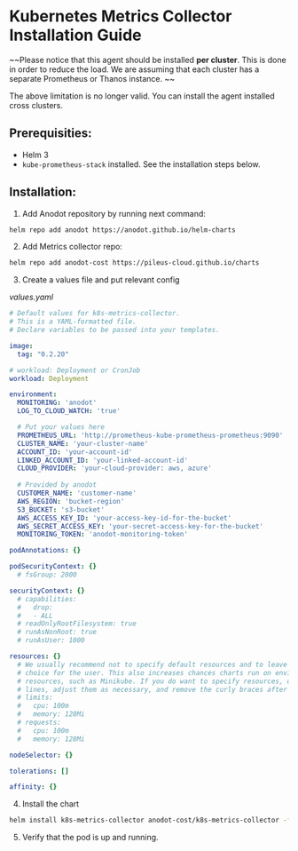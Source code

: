 # Kubernetes Metrics Collector Installation Guide

~~Please notice that this agent should be installed **per cluster**. This is done in order to reduce the load. We are assuming that each cluster has a separate Prometheus or Thanos instance. ~~

The above limitation is no longer valid. You can install the agent installed cross clusters.

## Prerequisities:

- Helm 3
- `kube-prometheus-stack` installed. See the installation steps below.


## Installation:

1. Add Anodot repository by running next command:

```bash
helm repo add anodot https://anodot.github.io/helm-charts
```

2. Add Metrics collector repo:

```bash
helm repo add anodot-cost https://pileus-cloud.github.io/charts
```

3. Create a values file and put relevant config

_values.yaml_

```yaml
# Default values for k8s-metrics-collector.
# This is a YAML-formatted file.
# Declare variables to be passed into your templates.

image:
  tag: "0.2.20"

# workload: Deployment or CronJob
workload: Deployment

environment:
  MONITORING: 'anodot'
  LOG_TO_CLOUD_WATCH: 'true'

  # Put your values here
  PROMETHEUS_URL: 'http://prometheus-kube-prometheus-prometheus:9090'
  CLUSTER_NAME: 'your-cluster-name'
  ACCOUNT_ID: 'your-account-id'
  LINKED_ACCOUNT_ID: 'your-linked-account-id'
  CLOUD_PROVIDER: 'your-cloud-provider: aws, azure'
  
  # Provided by anodot
  CUSTOMER_NAME: 'customer-name'
  AWS_REGION: 'bucket-region'
  S3_BUCKET: 's3-bucket'
  AWS_ACCESS_KEY_ID: 'your-access-key-id-for-the-bucket'
  AWS_SECRET_ACCESS_KEY: 'your-secret-access-key-for-the-bucket'
  MONITORING_TOKEN: 'anodot-monitoring-token'

podAnnotations: {}

podSecurityContext: {}
  # fsGroup: 2000

securityContext: {}
  # capabilities:
  #   drop:
  #   - ALL
  # readOnlyRootFilesystem: true
  # runAsNonRoot: true
  # runAsUser: 1000

resources: {}
  # We usually recommend not to specify default resources and to leave this as a conscious
  # choice for the user. This also increases chances charts run on environments with little
  # resources, such as Minikube. If you do want to specify resources, uncomment the following
  # lines, adjust them as necessary, and remove the curly braces after 'resources:'.
  # limits:
  #   cpu: 100m
  #   memory: 128Mi
  # requests:
  #   cpu: 100m
  #   memory: 128Mi

nodeSelector: {}

tolerations: []

affinity: {}
```

4. Install the chart

```bash
helm install k8s-metrics-collector anodot-cost/k8s-metrics-collector -f values.yaml
```

5. Verify that the pod is up and running. 
